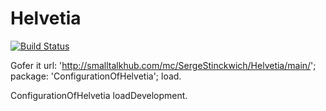 # Helvetia

[![Build Status](https://travis-ci.org/SergeStinckwich/Helvetia.svg?branch=master)](https://travis-ci.org/SergeStinckwich/Helvetia)

Gofer it
url: 'http://smalltalkhub.com/mc/SergeStinckwich/Helvetia/main/';
package: 'ConfigurationOfHelvetia';
load.

ConfigurationOfHelvetia loadDevelopment.
